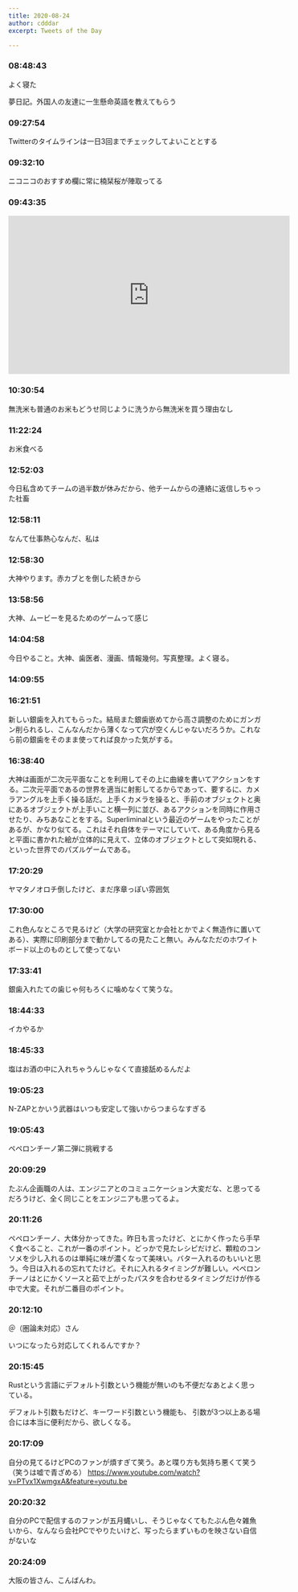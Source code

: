 ```yaml
---
title: 2020-08-24
author: cdddar
excerpt: Tweets of the Day

---
```


### 08:48:43

よく寝た

夢日記。外国人の友達に一生懸命英語を教えてもらう

### 09:27:54

Twitterのタイムラインは一日3回までチェックしてよいこととする

### 09:32:10

ニコニコのおすすめ欄に常に楠栞桜が陣取ってる

### 09:43:35

<iframe width="560" height="315" src="https://www.youtube.com/embed/laT1GK2FlN8" frameborder="0" allow="accelerometer; autoplay; encrypted-media; gyroscope; picture-in-picture" allowfullscreen></iframe>

### 10:30:54

無洗米も普通のお米もどうせ同じように洗うから無洗米を買う理由なし

### 11:22:24

お米食べる

### 12:52:03

今日私含めてチームの過半数が休みだから、他チームからの連絡に返信しちゃった社畜

### 12:58:11

なんて仕事熱心なんだ、私は

### 12:58:30

大神やります。赤カブとを倒した続きから

### 13:58:56

大神、ムービーを見るためのゲームって感じ

### 14:04:58

今日やること。大神、歯医者、漫画、情報幾何。写真整理。よく寝る。

### 14:09:55

<blockquote class="twitter-tweet"><p lang="ja" dir="ltr"></p><a href="https://twitter.com/Kaedeko111/status/1297670201664831497?ref_src=twsrc%5Etfw"></a></blockquote><script async src="https://platform.twitter.com/widgets.js" charset="utf-8"></script>

### 16:21:51

新しい銀歯を入れてもらった。結局また銀歯嵌めてから高さ調整のためにガンガン削られるし、こんなんだから薄くなって穴が空くんじゃないだろうか。これなら前の銀歯をそのまま使ってれば良かった気がする。

### 16:38:40

大神は画面が二次元平面なことを利用してその上に曲線を書いてアクションをする。二次元平面であるの世界を適当に射影してるからであって、要するに、カメラアングルを上手く操る話だ。上手くカメラを操ると、手前のオブジェクトと奥にあるオブジェクトが上手いこと横一列に並び、あるアクションを同時に作用させたり、みちあなことをする。Superliminalという最近のゲームをやったことがあるが、かなり似てる。これはそれ自体をテーマにしていて、ある角度から見ると平面に書かれた絵が立体的に見えて、立体のオブジェクトとして突如現れる、といった世界でのパズルゲームである。

### 17:20:29

ヤマタノオロチ倒したけど、まだ序章っぽい雰囲気

### 17:30:00

これ色んなところで見るけど（大学の研究室とか会社とかでよく無造作に置いてある）、実際に印刷部分まで動かしてるの見たこと無い。みんなただのホワイトボード以上のものとして使ってない

<blockquote class="twitter-tweet"><p lang="ja" dir="ltr"></p><a href="https://twitter.com/sirasolra/status/1297803229648965633?ref_src=twsrc%5Etfw"></a></blockquote><script async src="https://platform.twitter.com/widgets.js" charset="utf-8"></script>

### 17:33:41

銀歯入れたての歯じゃ何もろくに噛めなくて笑うな。

### 18:44:33

イカやるか

### 18:45:33

塩はお酒の中に入れちゃうんじゃなくて直接舐めるんだよ

### 19:05:23

N-ZAPとかいう武器はいつも安定して強いからつまらなすぎる

### 19:05:43

ペペロンチーノ第二弾に挑戦する

### 20:09:29

たぶん企画職の人は、エンジニアとのコミュニケーション大変だな、と思ってるだろうけど、全く同じことをエンジニアも思ってるよ。

### 20:11:26

ペペロンチーノ、大体分かってきた。昨日も言ったけど、とにかく作ったら手早く食べること、これが一番のポイント。どっかで見たレシピだけど、顆粒のコンソメを少し入れるのは単純に味が濃くなって美味い。バター入れるのもいいと思う。今日は入れるの忘れてたけど。それに入れるタイミングが難しい。ペペロンチーノはとにかくソースと茹で上がったパスタを合わせるタイミングだけが作る中で大変。それが二番目のポイント。

### 20:12:10

＠（圏論未対応）さん

いつになったら対応してくれるんですか？

### 20:15:45

Rustという言語にデフォルト引数という機能が無いのも不便だなあとよく思っている。

デフォルト引数もだけど、キーワード引数という機能も、
引数が3つ以上ある場合には本当に便利だから、欲しくなる。

### 20:17:09

自分の見てるけどPCのファンが煩すぎて笑う。あと喋り方も気持ち悪くて笑う（笑うは嘘で青ざめる） https://www.youtube.com/watch?v=PTvx1XwmgxA&feature=youtu.be

### 20:20:32

自分のPCで配信するのファンが五月蝿いし、そうじゃなくてもたぶん色々雑魚いから、なんなら会社PCでやりたいけど、写ったらまずいものを映さない自信がないな

### 20:24:09

大阪の皆さん、こんばんわ。
